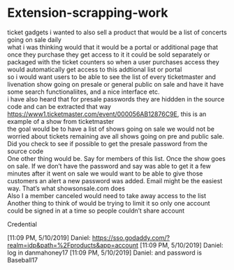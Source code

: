 # Extension-scrapping-work
ticket gadgets i wanted to also sell a product that would be a list of concerts going on sale daily  
what i was thinking would that it would be a portal or additional page that once they purchase they get access to it  it could be sold separately or packaged with the ticket counters  so when a user purchases access they would automatically get access to this addtional list or portal  
so i would want users to be able to see the list of every ticketmaster and livenation show going on presale or general public on sale   and have it have some search functionaliites, and a nice interface etc.   
i have also heard that for presale passwords they are hiddden in the source code and can be extracted that way
https://www1.ticketmaster.com/event/000056AB12876C9E, this is an example of a show from ticketmaster  
the goal would be to have a list of shows going on sale we would not be worried about tickets remaining   ave all shows going on pre and public sale. Did you check to see if possible to get the presale password from the source code  
One other thing would be. Say for members of this list. Once the show goes on sale. If we don’t have the password and say was able to get it a few minutes after it went on sale we would want to be able to give those customers an alert a new password was added. Email might be the easiest way. That’s what showsonsale.com does  
Also I a member canceled would need to take away access to the list  
Another thing to think of would be trying to limit it so only one account could be signed in at a time so people couldn’t share account





Credential 

[11:09 PM, 5/10/2019] Daniel: https://sso.godaddy.com/?realm=idp&path=%2Fproducts&app=account
[11:09 PM, 5/10/2019] Daniel: log in danmahoney17
[11:09 PM, 5/10/2019] Daniel: and password is Baseball17
